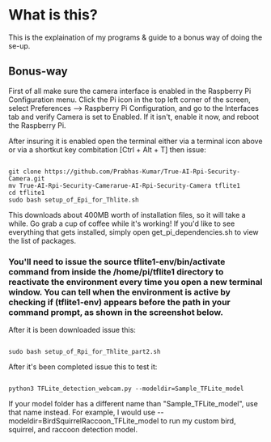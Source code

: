 # What is this?

This is the explaination of my programs & guide to a bonus way of doing the se-up.

## Bonus-way

First of all make sure the camera interface is enabled in the Raspberry Pi Configuration menu. Click the Pi icon in the top left corner of the screen, select Preferences -->  Raspberry Pi Configuration, and go to the Interfaces tab and verify Camera is set to Enabled. If it isn't, enable it now, and reboot the Raspberry Pi.

After insuring it is enabled open the terminal either via a terminal icon above or via a shortkut key combitation [Ctrl + Alt + T] then issue:

```

git clone https://github.com/Prabhas-Kumar/True-AI-Rpi-Security-Camera.git
mv True-AI-Rpi-Security-Camerarue-AI-Rpi-Security-Camera tflite1
cd tflite1
sudo bash setup_of_Epi_for_Thlite.sh
```

This downloads about 400MB worth of installation files, so it will take a while. Go grab a cup of coffee while it's working! If you'd like to see everything that gets installed, simply open get_pi_dependencies.sh to view the list of packages.

### You'll need to issue the source tflite1-env/bin/activate command from inside the /home/pi/tflite1 directory to reactivate the environment every time you open a new terminal window. You can tell when the environment is active by checking if (tflite1-env) appears before the path in your command prompt, as shown in the screenshot below.

After it is been downloaded issue this:
```

sudo bash setup_of_Rpi_for_Thlite_part2.sh
```

After it's been completed issue this to test it:
```

python3 TFLite_detection_webcam.py --modeldir=Sample_TFLite_model
```

If your model folder has a different name than "Sample_TFLite_model", use that name instead. For example, I would use --modeldir=BirdSquirrelRaccoon_TFLite_model to run my custom bird, squirrel, and raccoon detection model.
